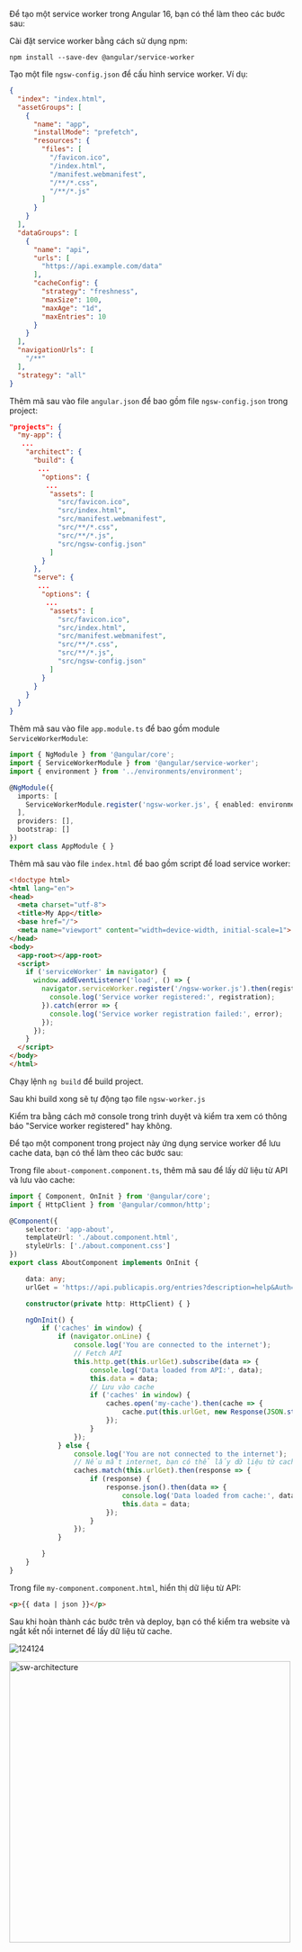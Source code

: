 Để tạo một service worker trong Angular 16, bạn có thể làm theo các bước sau:

Cài đặt service worker bằng cách sử dụng npm:

```
npm install --save-dev @angular/service-worker
```

Tạo một file `ngsw-config.json` để cấu hình service worker. Ví dụ:

```json
{
  "index": "index.html",
  "assetGroups": [
    {
      "name": "app",
      "installMode": "prefetch",
      "resources": {
        "files": [
          "/favicon.ico",
          "/index.html",
          "/manifest.webmanifest",
          "/**/*.css",
          "/**/*.js"
        ]
      }
    }
  ],
  "dataGroups": [
    {
      "name": "api",
      "urls": [
        "https://api.example.com/data"
      ],
      "cacheConfig": {
        "strategy": "freshness",
        "maxSize": 100,
        "maxAge": "1d",
        "maxEntries": 10
      }
    }
  ],
  "navigationUrls": [
    "/**"
  ],
  "strategy": "all"
}
```

Thêm mã sau vào file `angular.json` để bao gồm file `ngsw-config.json` trong project:

```json
"projects": {
  "my-app": {
   ...
    "architect": {
      "build": {
       ...
        "options": {
         ...
          "assets": [
            "src/favicon.ico",
            "src/index.html",
            "src/manifest.webmanifest",
            "src/**/*.css",
            "src/**/*.js",
            "src/ngsw-config.json"
          ]
        }
      },
      "serve": {
       ...
        "options": {
         ...
          "assets": [
            "src/favicon.ico",
            "src/index.html",
            "src/manifest.webmanifest",
            "src/**/*.css",
            "src/**/*.js",
            "src/ngsw-config.json"
          ]
        }
      }
    }
  }
}
```

Thêm mã sau vào file `app.module.ts` để bao gồm module `ServiceWorkerModule`:

```typescript
import { NgModule } from '@angular/core';
import { ServiceWorkerModule } from '@angular/service-worker';
import { environment } from '../environments/environment';

@NgModule({
  imports: [
    ServiceWorkerModule.register('ngsw-worker.js', { enabled: environment.production })
  ],
  providers: [],
  bootstrap: []
})
export class AppModule { }
```


Thêm mã sau vào file `index.html` để bao gồm script để load service worker:


```html
<!doctype html>
<html lang="en">
<head>
  <meta charset="utf-8">
  <title>My App</title>
  <base href="/">
  <meta name="viewport" content="width=device-width, initial-scale=1">
</head>
<body>
  <app-root></app-root>
  <script>
    if ('serviceWorker' in navigator) {
      window.addEventListener('load', () => {
        navigator.serviceWorker.register('/ngsw-worker.js').then(registration => {
          console.log('Service worker registered:', registration);
        }).catch(error => {
          console.log('Service worker registration failed:', error);
        });
      });
    }
  </script>
</body>
</html>
```

Chạy lệnh `ng build` để build project.

Sau khi build xong sẽ tự động tạo file `ngsw-worker.js`

Kiểm tra bằng cách mở console trong trình duyệt và kiểm tra xem có thông báo "Service worker registered" hay không.

Để tạo một component trong project này ứng dụng service worker để lưu cache data, bạn có thể làm theo các bước sau:

Trong file `about-component.component.ts`, thêm mã sau để lấy dữ liệu từ API và lưu vào cache:

```typescript
import { Component, OnInit } from '@angular/core';
import { HttpClient } from '@angular/common/http';

@Component({
    selector: 'app-about',
    templateUrl: './about.component.html',
    styleUrls: ['./about.component.css']
})
export class AboutComponent implements OnInit {

    data: any;
    urlGet = 'https://api.publicapis.org/entries?description=help&Auth=OAuth';

    constructor(private http: HttpClient) { }

    ngOnInit() {
        if ('caches' in window) {
            if (navigator.onLine) {
                console.log('You are connected to the internet');
                // Fetch API
                this.http.get(this.urlGet).subscribe(data => {
                    console.log('Data loaded from API:', data);
                    this.data = data;
                    // Lưu vào cache
                    if ('caches' in window) {
                        caches.open('my-cache').then(cache => {
                            cache.put(this.urlGet, new Response(JSON.stringify(data)));
                        });
                    }
                });
            } else {
                console.log('You are not connected to the internet');
                // Nếu mất internet, bạn có thể lấy dữ liệu từ cache bằng cách sử dụng phương thức caches.match()
                caches.match(this.urlGet).then(response => {
                    if (response) {
                        response.json().then(data => {
                            console.log('Data loaded from cache:', data);
                            this.data = data;
                        });
                    }
                });
            }

        }
    }
}
```

Trong file `my-component.component.html`, hiển thị dữ liệu từ API:

```html
<p>{{ data | json }}</p>
```

Sau khi hoàn thành các bước trên và deploy, bạn có thể kiểm tra website và ngắt kết nối internet để lấy dữ liệu từ cache.

![124124](https://github.com/id1945/ng-service-worker/assets/40824445/aed2eaea-f341-4f30-a1c2-e26670cc1d17)

<img width="500" alt="sw-architecture" src="https://github.com/id1945/ng-service-worker/assets/40824445/86e812e0-ddb5-4751-9043-bdd1f0361c2c">


